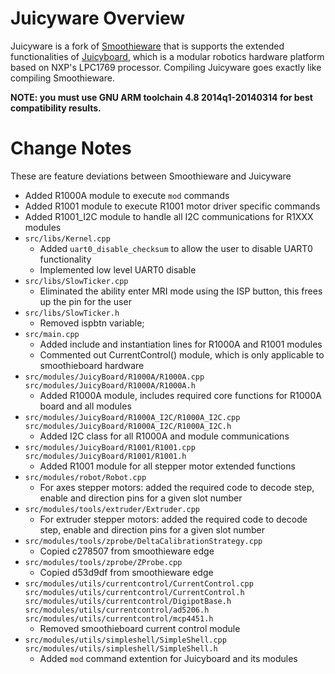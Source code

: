 # Juicyware Overview
Juicyware is a fork of [Smoothieware](https://github.com/Smoothieware/Smoothieware) that is supports the extended functionalities of [Juicyboard](http://plugg.ee), which is a modular robotics hardware platform based on NXP's LPC1769 processor. Compiling Juicyware goes exactly like compiling Smoothieware.

**NOTE: you must use GNU ARM toolchain 4.8 2014q1-20140314 for best compatibility results.**

# Change Notes
These are feature deviations between Smoothieware and Juicyware

* Added R1000A module to execute `mod` commands
* Added R1001 module to execute R1001 motor driver specific commands
* Added R1001_I2C module to handle all I2C communications for R1XXX modules
* `src/libs/Kernel.cpp`
  * Added `uart0_disable_checksum` to allow the user to disable UART0 functionality
  * Implemented low level UART0 disable
* `src/libs/SlowTicker.cpp` 
  * Eliminated the ability enter MRI mode using the ISP button, this frees up the pin for the user 
* `src/libs/SlowTicker.h`
  * Removed ispbtn variable;
* `src/main.cpp`
  * Added include and instantiation lines for R1000A and R1001 modules
  * Commented out CurrentControl() module, which is only applicable to smoothieboard hardware
* `src/modules/JuicyBoard/R1000A/R1000A.cpp`
  `src/modules/JuicyBoard/R1000A/R1000A.h`
  * Added R1000A module, includes required core functions for R1000A board and all modules
* `src/modules/JuicyBoard/R1000A_I2C/R1000A_I2C.cpp`
  `src/modules/JuicyBoard/R1000A_I2C/R1000A_I2C.h`
  * Added I2C class for all R1000A and module communications
* `src/modules/JuicyBoard/R1001/R1001.cpp`
  `src/modules/JuicyBoard/R1001/R1001.h`
  * Added R1001 module for all stepper motor extended functions
* `src/modules/robot/Robot.cpp`
  * For axes stepper motors: added the required code to decode step, enable and direction pins for a given slot number
* `src/modules/tools/extruder/Extruder.cpp`
  * For extruder stepper motors: added the required code to decode step, enable and direction pins for a given slot number
* `src/modules/tools/zprobe/DeltaCalibrationStrategy.cpp`
  * Copied c278507 from smoothieware edge
* `src/modules/tools/zprobe/ZProbe.cpp`
  * Copied d53d9df from smoothieware edge
* `src/modules/utils/currentcontrol/CurrentControl.cpp`
  `src/modules/utils/currentcontrol/CurrentControl.h`
  `src/modules/utils/currentcontrol/DigipotBase.h`
  `src/modules/utils/currentcontrol/ad5206.h`
  `src/modules/utils/currentcontrol/mcp4451.h`
  * Removed smoothieboard current control module
* `src/modules/utils/simpleshell/SimpleShell.cpp`
  `src/modules/utils/simpleshell/SimpleShell.h`
  * Added `mod` command extention for Juicyboard and its modules